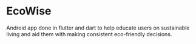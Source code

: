 # EcoWise
Android app done in flutter and dart to help educate users on sustainable living and aid them with making consistent eco-friendly decisions.
